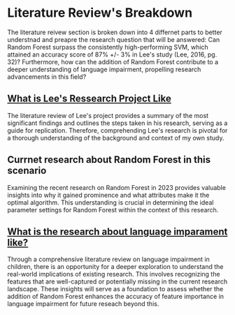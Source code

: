 # Literature Review's Breakdown
The literature reivew section is broken down into 4 differnet parts to better understnad and preapre the research question that will be answered: Can Random Forest surpass the consistently high-performing SVM, which attained an accuracy score of 87% +/- 3% in Lee's study (Lee, 2016, pg. 32)? Furthermore, how can the addition of Random Forest contribute to a deeper understanding of language impairment, propelling research advancements in this field?

## [What is Lee's Ressearch Project Like](/Literature/Lee_Research)
The literature review of Lee's project provides a summary of the most significant findings and outlines the steps taken in his research, serving as a guide for replication. Therefore, comprehending Lee's research is pivotal for a thorough understanding of the background and context of my own study.

## Currnet research about Random Forest in this scenario
Examining the recent research on Random Forest in 2023 provides valuable insights into why it gained prominence and what attributes make it the optimal algorithm. This understanding is crucial in determining the ideal parameter settings for Random Forest within the context of this research.

## [What is the research about language imparament like?](/Literature/Language_Research)
Through a comprehensive literature review on language impairment in children, there is an opportunity for a deeper exploration to understand the real-world implications of existing research. This involves recognizing the features that are well-captured or potentially missing in the current research landscape. These insights will serve as a foundation to assess whether the addition of Random Forest enhances the accuracy of feature importance in language impairment for future reseach beyond this.

